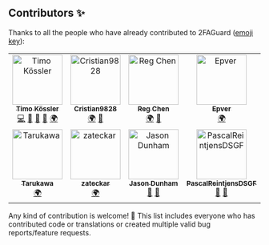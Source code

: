 ## Contributors ✨

Thanks to all the people who have already contributed to 2FAGuard ([emoji key](https://allcontributors.org/docs/en/emoji-key)):

<!-- ALL-CONTRIBUTORS-LIST:START - Do not remove or modify this section -->
<!-- prettier-ignore-start -->
<!-- markdownlint-disable -->
<table>
  <tbody>
    <tr>
      <td align="center" valign="top" width="16.66%"><a href="https://github.com/timokoessler"><img src="https://avatars.githubusercontent.com/u/33259218?v=4?s=100" width="100px;" alt="Timo Kössler"/><br /><sub><b>Timo Kössler</b></sub></a><br /><a href="https://github.com/timokoessler/2FAGuard/commits?author=timokoessler" title="Code">💻</a> <a href="#maintenance-timokoessler" title="Maintenance">🚧</a> <a href="https://github.com/timokoessler/2FAGuard/pulls?q=is%3Apr+reviewed-by%3Atimokoessler" title="Reviewed Pull Requests">👀</a> <a href="#design-timokoessler" title="Design">🎨</a> <a href="#translation-timokoessler" title="Translation">🌍</a></td>
      <td align="center" valign="top" width="16.66%"><a href="https://github.com/Cristian9828"><img src="https://avatars.githubusercontent.com/u/51407503?v=4?s=100" width="100px;" alt="Cristian9828"/><br /><sub><b>Cristian9828</b></sub></a><br /><a href="#translation-Cristian9828" title="Translation">🌍</a> <a href="https://github.com/timokoessler/2FAGuard/issues?q=author%3ACristian9828" title="Bug reports">🐛</a></td>
      <td align="center" valign="top" width="16.66%"><a href="https://github.com/reg-chen"><img src="https://avatars.githubusercontent.com/u/34430957?v=4?s=100" width="100px;" alt="Reg Chen"/><br /><sub><b>Reg Chen</b></sub></a><br /><a href="#translation-reg-chen" title="Translation">🌍</a> <a href="https://github.com/timokoessler/2FAGuard/issues?q=author%3Areg-chen" title="Bug reports">🐛</a></td>
      <td align="center" valign="top" width="16.66%"><a href="https://github.com/epver"><img src="https://avatars.githubusercontent.com/u/8299627?v=4?s=100" width="100px;" alt="Epver"/><br /><sub><b>Epver</b></sub></a><br /><a href="#translation-epver" title="Translation">🌍</a></td>
      <td align="center" valign="top" width="16.66%"><a href="https://crowdin.com/profile/leftertrp"><img src="https://crowdin-static.downloads.crowdin.com/avatar/15330686/large/4230178a6a5663e2704f0822c60cb74c_default.png?s=100" width="100px;" alt="Lefteris T."/><br /><sub><b>Lefteris T.</b></sub></a><br /><a href="#translation-leftertrp" title="Translation">🌍</a></td>
      <td align="center" valign="top" width="16.66%"><a href="https://github.com/gitjica"><img src="https://avatars.githubusercontent.com/u/171240181?v=4?s=100" width="100px;" alt="Rell"/><br /><sub><b>Rell</b></sub></a><br /><a href="#translation-gitjica" title="Translation">🌍</a></td>
    </tr>
    <tr>
      <td align="center" valign="top" width="16.66%"><a href="https://github.com/threenezumi"><img src="https://avatars.githubusercontent.com/u/133642732?v=4?s=100" width="100px;" alt="Tarukawa"/><br /><sub><b>Tarukawa</b></sub></a><br /><a href="#translation-threenezumi" title="Translation">🌍</a></td>
      <td align="center" valign="top" width="16.66%"><a href="https://github.com/zateckar"><img src="https://avatars.githubusercontent.com/u/41990536?v=4?s=100" width="100px;" alt="zateckar"/><br /><sub><b>zateckar</b></sub></a><br /><a href="#translation-zateckar" title="Translation">🌍</a></td>
      <td align="center" valign="top" width="16.66%"><a href="https://github.com/jdunham22"><img src="https://avatars.githubusercontent.com/u/723070?v=4?s=100" width="100px;" alt="Jason Dunham"/><br /><sub><b>Jason Dunham</b></sub></a><br /><a href="https://github.com/timokoessler/2FAGuard/issues?q=author%3Ajdunham22" title="Bug reports">🐛</a> <a href="#ideas-jdunham22" title="Ideas, Planning, & Feedback">🤔</a></td>
      <td align="center" valign="top" width="16.66%"><a href="https://github.com/PascalReintjensDSGF"><img src="https://avatars.githubusercontent.com/u/186927574?v=4?s=100" width="100px;" alt="PascalReintjensDSGF"/><br /><sub><b>PascalReintjensDSGF</b></sub></a><br /><a href="#ideas-PascalReintjensDSGF" title="Ideas, Planning, & Feedback">🤔</a> <a href="https://github.com/timokoessler/2FAGuard/issues?q=author%3APascalReintjensDSGF" title="Bug reports">🐛</a></td>
      <td align="center" valign="top" width="16.66%"><a href="https://github.com/ThatGuyJon"><img src="https://avatars.githubusercontent.com/u/54686106?v=4?s=100" width="100px;" alt="ThatGuyJon"/><br /><sub><b>ThatGuyJon</b></sub></a><br /><a href="#ideas-ThatGuyJon" title="Ideas, Planning, & Feedback">🤔</a> <a href="https://github.com/timokoessler/2FAGuard/issues?q=author%3AThatGuyJon" title="Bug reports">🐛</a></td>
    </tr>
  </tbody>
</table>

<!-- markdownlint-restore -->
<!-- prettier-ignore-end -->

<!-- ALL-CONTRIBUTORS-LIST:END -->

Any kind of contribution is welcome! 🎉 This list includes everyone who has contributed code or translations or created multiple valid bug reports/feature requests.
